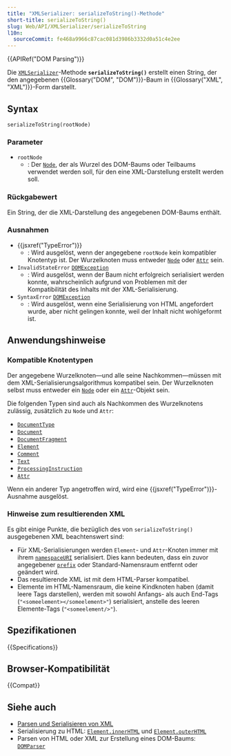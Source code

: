 ```yaml
---
title: "XMLSerializer: serializeToString()-Methode"
short-title: serializeToString()
slug: Web/API/XMLSerializer/serializeToString
l10n:
  sourceCommit: fe468a9966c87cac081d3986b3332d0a51c4e2ee
---
```


{{APIRef("DOM Parsing")}}

Die [`XMLSerializer`](/de/docs/Web/API/XMLSerializer)-Methode **`serializeToString()`** erstellt einen String, der den angegebenen {{Glossary("DOM", "DOM")}}-Baum in {{Glossary("XML", "XML")}}-Form darstellt.

## Syntax

```js-nolint
serializeToString(rootNode)
```

### Parameter

- `rootNode`
  - : Der [`Node`](/de/docs/Web/API/Node), der als Wurzel des DOM-Baums oder Teilbaums verwendet werden soll, für den eine XML-Darstellung erstellt werden soll.

### Rückgabewert

Ein String, der die XML-Darstellung des angegebenen DOM-Baums enthält.

### Ausnahmen

- {{jsxref("TypeError")}}
  - : Wird ausgelöst, wenn der angegebene `rootNode` kein kompatibler Knotentyp ist. Der Wurzelknoten muss entweder [`Node`](/de/docs/Web/API/Node) oder [`Attr`](/de/docs/Web/API/Attr) sein.
- `InvalidStateError` [`DOMException`](/de/docs/Web/API/DOMException)
  - : Wird ausgelöst, wenn der Baum nicht erfolgreich serialisiert werden konnte, wahrscheinlich aufgrund von Problemen mit der Kompatibilität des Inhalts mit der XML-Serialisierung.
- `SyntaxError` [`DOMException`](/de/docs/Web/API/DOMException)
  - : Wird ausgelöst, wenn eine Serialisierung von HTML angefordert wurde, aber nicht gelingen konnte, weil der Inhalt nicht wohlgeformt ist.

## Anwendungshinweise

### Kompatible Knotentypen

Der angegebene Wurzelknoten—und alle seine Nachkommen—müssen mit dem XML-Serialisierungsalgorithmus kompatibel sein. Der Wurzelknoten selbst muss entweder ein [`Node`](/de/docs/Web/API/Node) oder ein [`Attr`](/de/docs/Web/API/Attr)-Objekt sein.

Die folgenden Typen sind auch als Nachkommen des Wurzelknotens zulässig, zusätzlich zu `Node` und `Attr`:

- [`DocumentType`](/de/docs/Web/API/DocumentType)
- [`Document`](/de/docs/Web/API/Document)
- [`DocumentFragment`](/de/docs/Web/API/DocumentFragment)
- [`Element`](/de/docs/Web/API/Element)
- [`Comment`](/de/docs/Web/API/Comment)
- [`Text`](/de/docs/Web/API/Text)
- [`ProcessingInstruction`](/de/docs/Web/API/ProcessingInstruction)
- [`Attr`](/de/docs/Web/API/Attr)

Wenn ein anderer Typ angetroffen wird, wird eine {{jsxref("TypeError")}}-Ausnahme ausgelöst.

### Hinweise zum resultierenden XML

Es gibt einige Punkte, die bezüglich des von `serializeToString()` ausgegebenen XML beachtenswert sind:

- Für XML-Serialisierungen werden `Element`- und `Attr`-Knoten immer mit ihrem [`namespaceURI`](/de/docs/Web/API/Element/namespaceURI) serialisiert. Dies kann bedeuten, dass ein zuvor angegebener [`prefix`](/de/docs/Web/API/Element/prefix) oder Standard-Namensraum entfernt oder geändert wird.
- Das resultierende XML ist mit dem HTML-Parser kompatibel.
- Elemente im HTML-Namensraum, die keine Kindknoten haben (damit leere Tags darstellen), werden mit sowohl Anfangs- als auch End-Tags (`"<someelement></someelement>"`) serialisiert, anstelle des leeren Elemente-Tags (`"<someelement/>"`).

## Spezifikationen

{{Specifications}}

## Browser-Kompatibilität

{{Compat}}

## Siehe auch

- [Parsen und Serialisieren von XML](/de/docs/Web/XML/Parsing_and_serializing_XML)
- Serialisierung zu HTML: [`Element.innerHTML`](/de/docs/Web/API/Element/innerHTML) und
  [`Element.outerHTML`](/de/docs/Web/API/Element/outerHTML)
- Parsen von HTML oder XML zur Erstellung eines DOM-Baums: [`DOMParser`](/de/docs/Web/API/DOMParser)
